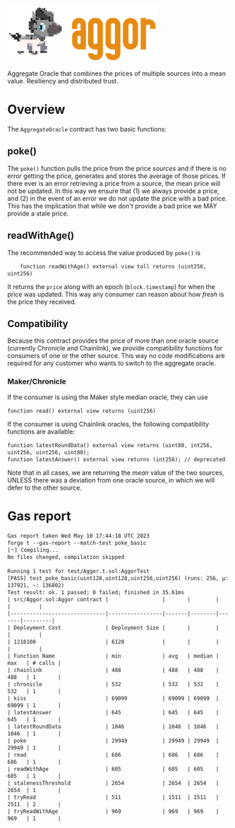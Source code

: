 ![](./assets/title.png)

Aggregate Oracle that combines the prices of multiple sources into a mean value. Resiliency and distributed trust.

# Overview

The `AggregateOracle` contract has two basic functions:

## poke()

The `poke()` function pulls the price from the price _sources_ and if there is no error getting the price, generates and stores the average of those prices. If there ever is an error retrieving a price from a source, the mean price will not be updated. In this way we ensure that (1) we always provide a price, and (2) in the event of an error we do not update the price with a bad price. This has the implication that while we don't provide a bad price we MAY provide a stale price.

## readWithAge()

The recommended way to access the value produced by `poke()` is 

```
    function readWithAge() external view toll returns (uint256, uint256)
```

It returns the `price` along with an epoch (`block.timestamp`) for when the price was updated. This way any consumer can reason about how _fresh_ is the price they received.

## Compatibility

Because this contract provides the price of more than one oracle source (currently Chronicle and Chainlink), we provide compatibility functions for consumers of one or the other source. This way no code modifications are required for any customer who wants to switch to the aggregate oracle.

### Maker/Chronicle

If the consumer is using the Maker style median oracle, they can use 

```
function read() external view returns (uint256)
```

If the consumer is using Chainlink oracles, the following compatibility functions are available:

```
function latestRoundData() external view returns (uint80, int256, uint256, uint256, uint80);
function latestAnswer() external view returns (int256); // deprecated
```

Note that in all cases, we are returning the _mean_ value of the two sources, UNLESS there was a deviation from one oracle source, in which we will defer to the other source.

# Gas report

```
Gas report taken Wed May 10 17:44:18 UTC 2023
forge t --gas-report --match-test poke_basic
[⠒] Compiling...
No files changed, compilation skipped

Running 1 test for test/Aggor.t.sol:AggorTest
[PASS] test_poke_basic(uint128,uint128,uint256,uint256) (runs: 256, μ: 137921, ~: 136802)
Test result: ok. 1 passed; 0 failed; finished in 35.61ms
| src/Aggor.sol:Aggor contract |                 |       |        |       |         |
|------------------------------|-----------------|-------|--------|-------|---------|
| Deployment Cost              | Deployment Size |       |        |       |         |
| 1218100                      | 6120            |       |        |       |         |
| Function Name                | min             | avg   | median | max   | # calls |
| chainlink                    | 488             | 488   | 488    | 488   | 1       |
| chronicle                    | 532             | 532   | 532    | 532   | 1       |
| kiss                         | 69099           | 69099 | 69099  | 69099 | 1       |
| latestAnswer                 | 645             | 645   | 645    | 645   | 1       |
| latestRoundData              | 1046            | 1046  | 1046   | 1046  | 1       |
| poke                         | 29949           | 29949 | 29949  | 29949 | 1       |
| read                         | 686             | 686   | 686    | 686   | 1       |
| readWithAge                  | 605             | 605   | 605    | 605   | 1       |
| stalenessThreshold           | 2654            | 2654  | 2654   | 2654  | 1       |
| tryRead                      | 511             | 1511  | 1511   | 2511  | 2       |
| tryReadWithAge               | 969             | 969   | 969    | 969   | 1       |
```